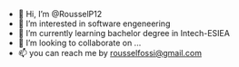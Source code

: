 - 👋 Hi, I’m @RousselP12
- 👀 I’m interested in software engeneering
- 🌱 I’m currently learning bachelor degree in Intech-ESIEA
- 💞️ I’m looking to collaborate on ...
- 📫 you can reach me by rousselfossi@gmail.com

<!---
RousselP12/RousselP12 is a ✨ special ✨ repository because its `README.md` (this file) appears on your GitHub profile.
You can click the Preview link to take a look at your changes.
--->
